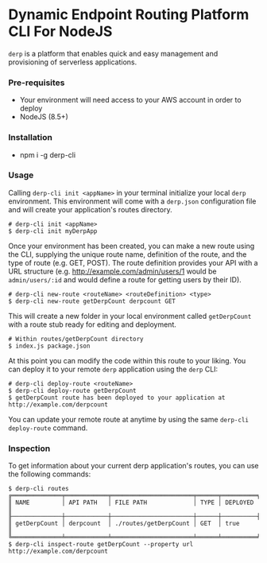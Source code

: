 # Dynamic Endpoint Routing Platform CLI For NodeJS
`derp` is a platform that enables quick and easy management and provisioning of serverless applications.

### Pre-requisites
- Your environment will need access to your AWS account in order to deploy
- NodeJS (8.5+)

### Installation
- npm i -g derp-cli

### Usage
Calling `derp-cli init <appName>` in your terminal initialize your local `derp` environment. This environment will come with a `derp.json` configuration file and will create your application's routes directory.
```
# derp-cli init <appName>
$ derp-cli init myDerpApp
```
Once your environment has been created, you can make a new route using the CLI, supplying the unique route name, definition of the route, and the type of route (e.g. GET, POST). The route definition provides your API with a URL structure (e.g. http://example.com/admin/users/1 would be `admin/users/:id` and would define a route for getting users by their ID).
```
# derp-cli new-route <routeName> <routeDefinition> <type>
$ derp-cli new-route getDerpCount derpcount GET
```
This will create a new folder in your local environment called `getDerpCount` with a route stub ready for editing and deployment.
```
# Within routes/getDerpCount directory
$ index.js package.json
```
At this point you can modify the code within this route to your liking.
You can deploy it to your remote `derp` application using the `derp` CLI:
```
# derp-cli deploy-route <routeName>
$ derp-cli deploy-route getDerpCount
$ getDerpCount route has been deployed to your application at http://example.com/derpcount
```
You can update your remote route at anytime by using the same `derp-cli deploy-route` command.

### Inspection
To get information about your current derp application's routes, you can use the following commands:
```
$ derp-cli routes
╔══════════════╤════════════╤═══════════════════════╤══════╤══════════╗
║ NAME         │ API PATH   │ FILE PATH             │ TYPE │ DEPLOYED ║
╟──────────────┼────────────┼───────────────────────┼──────┼──────────╢
║ getDerpCount │ derpcount  │ ./routes/getDerpCount │ GET  │ true     ║
╚══════════════╧════════════╧═══════════════════════╧══════╧══════════╝
$ derp-cli inspect-route getDerpCount --property url
http://example.com/derpcount
```